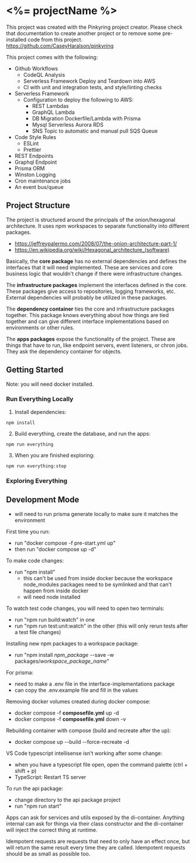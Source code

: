 # <%= projectName %>

This project was created with the Pinkyring project creator.
Please check that documentation to create another project or to remove some pre-installed code from this project.
https://github.com/CaseyHaralson/pinkyring

This project comes with the following:

- Github Workflows
  - CodeQL Analysis
  - Serverless Framework Deploy and Teardown into AWS
  - CI with unit and integration tests, and style/linting checks
- Serverless Framework
  - Configuration to deploy the following to AWS:
    - REST Lambdas
    - GraphQL Lambda
    - DB Migration Dockerfile/Lambda with Prisma
    - Mysql Serverless Aurora RDS
    - SNS Topic to automatic and manual pull SQS Queue
- Code Style Rules
  - ESLint
  - Prettier
- REST Endpoints
- Graphql Endpoint
- Prisma ORM
- Winston Logging
- Cron maintenance jobs
- An event bus/queue

## Project Structure

The project is structured around the principals of the onion/hexagonal architecture.
It uses npm workspaces to separate functionality into different packages.

- https://jeffreypalermo.com/2008/07/the-onion-architecture-part-1/
- https://en.wikipedia.org/wiki/Hexagonal_architecture_(software)

Basically, the **core package** has no external dependencies and defines the interfaces that it will need implemented. These are services and core business logic that wouldn't change if there were infrastructure changes.

The **infrastructure packages** implement the interfaces defined in the core.
These packages give access to repositories, logging frameworks, etc.
External dependencies will probably be utilized in these packages.

The **dependency container** ties the core and infrastructure packages together.
This package knows everything about how things are tied together and can give different interface implementations based on environments or other rules.

The **apps packages** expose the functionality of the project. These are things that have to run, like endpoint servers, event listeners, or chron jobs. They ask the dependency container for objects.

## Getting Started

Note: you will need docker installed.

### Run Everything Locally

1. Install dependencies:

`npm install`

2. Build everything, create the database, and run the apps:

`npm run everything`

3. When you are finished exploring:

`npm run everything:stop`

### Exploring Everything

## Development Mode

- will need to run prisma generate locally to make sure it matches the environment

First time you run:

- run "docker compose -f pre-start.yml up"
- then run "docker compose up -d"

To make code changes:

- run "npm install"
  - this can't be used from inside docker because the workspace node_modules packages need to be symlinked and that can't happen from inside docker
  - will need node installed

To watch test code changes, you will need to open two terminals:

- run "npm run build:watch" in one
- run "npm run test:unit:watch" in the other (this will only rerun tests after a test file changes)

Installing new npm packages to a workspace package:

- run "npm install _npm_package_ --save -w packages/_workspace_package_name_"

For prisma:

- need to make a .env file in the interface-implementations package
- can copy the .env.example file and fill in the values

Removing docker volumes created during docker compose:

- docker compose -f **composefile.yml** up -d
- docker compose -f **composefile.yml** down -v

Rebuilding container with compose (build and recreate after the up):

- docker compose up --build --force-recreate -d

VS Code typescript intellisense isn't working after some change:

- when you have a typescript file open, open the command palette (ctrl + shift + p)
- TypeScript: Restart TS server

To run the api package:

- change directory to the api package project
- run "npm run start"

Apps can ask for services and utils exposed by the di-container.
Anything internal can ask for things via their class constructor and the di-container will inject the correct thing at runtime.

Idempotent requests are requests that need to only have an effect once, but will return the same result every time they are called.
Idempotent requests should be as small as possible too.
